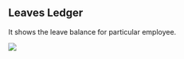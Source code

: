 ## Leaves Ledger

It shows the leave balance for particular employee.


![](http://docs.risersoft.com/hrmnirvana/ImagesExt/image8_174.jpg)
